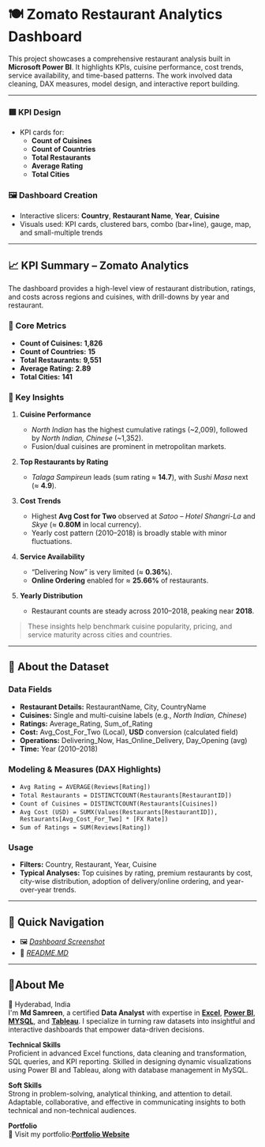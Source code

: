 # 🍽️ Zomato Restaurant Analytics Dashboard

This project showcases a comprehensive restaurant analysis built in **Microsoft Power BI**. It highlights KPIs, cuisine performance, cost trends, service availability, and time-based patterns. The work involved data cleaning, DAX measures, model design, and interactive report building.

---

### 🟥 KPI Design
- KPI cards for:
  - **Count of Cuisines**
  - **Count of Countries**
  - **Total Restaurants**
  - **Average Rating**
  - **Total Cities**

### 🖼️ Dashboard Creation
- Interactive slicers: **Country**, **Restaurant Name**, **Year**, **Cuisine**
- Visuals used: KPI cards, clustered bars, combo (bar+line), gauge, map, and small-multiple trends

---

## 📈 KPI Summary – Zomato Analytics

The dashboard provides a high-level view of restaurant distribution, ratings, and costs across regions and cuisines, with drill-downs by year and restaurant.

### 🔢 Core Metrics
- **Count of Cuisines:** **1,826**
- **Count of Countries:** **15**
- **Total Restaurants:** **9,551**
- **Average Rating:** **2.89**
- **Total Cities:** **141**

### 🧠 Key Insights
1. **Cuisine Performance**
   - *North Indian* has the highest cumulative ratings (~2,009), followed by *North Indian, Chinese* (~1,352).
   - Fusion/dual cuisines are prominent in metropolitan markets.

2. **Top Restaurants by Rating**
   - *Talaga Sampireun* leads (sum rating ≈ **14.7**), with *Sushi Masa* next (≈ **4.9**).

3. **Cost Trends**
   - Highest **Avg Cost for Two** observed at *Satoo – Hotel Shangri-La* and *Skye* (≈ **0.80M** in local currency).
   - Yearly cost pattern (2010–2018) is broadly stable with minor fluctuations.

4. **Service Availability**
   - “Delivering Now” is very limited (≈ **0.36%**).
   - **Online Ordering** enabled for ≈ **25.66%** of restaurants.

5. **Yearly Distribution**
   - Restaurant counts are steady across 2010–2018, peaking near **2018**.

> These insights help benchmark cuisine popularity, pricing, and service maturity across cities and countries.

---

## 📂 About the Dataset

### Data Fields
- **Restaurant Details:** RestaurantName, City, CountryName
- **Cuisines:** Single and multi-cuisine labels (e.g., *North Indian, Chinese*)
- **Ratings:** Average_Rating, Sum_of_Rating
- **Cost:** Avg_Cost_For_Two (Local), **USD** conversion (calculated field)
- **Operations:** Delivering_Now, Has_Online_Delivery, Day_Opening (avg)
- **Time:** Year (2010–2018)

### Modeling & Measures (DAX Highlights)
- `Avg Rating = AVERAGE(Reviews[Rating])`
- `Total Restaurants = DISTINCTCOUNT(Restaurants[RestaurantID])`
- `Count of Cuisines = DISTINCTCOUNT(Restaurants[Cuisines])`
- `Avg Cost (USD) = SUMX(Values(Restaurants[RestaurantID]), Restaurants[Avg_Cost_For_Two] * [FX Rate])`
- `Sum of Ratings = SUM(Reviews[Rating])`

### Usage
- **Filters:** Country, Restaurant, Year, Cuisine
- **Typical Analyses:** Top cuisines by rating, premium restaurants by cost, city-wise distribution, adoption of delivery/online ordering, and year-over-year trends.

---

## 🔗 Quick Navigation
- 🖼️ *[Dashboard Screenshot](https://github.com/mdsamreen414/Power-BI/tree/main/Zomato%20Analytics/Screenshots.md)*
- 📂 *[README.MD](https://github.com/mdsamreen414/Power-BI/blob/main/Zomato%20Analytics/README.md)*

---
## 🧕**About Me**  
📍 Hyderabad, India  
I'm **Md Samreen**, a certified **Data Analyst** with expertise in [**Excel**](https://github.com/mdsamreen414/Excel), [**Power BI**](https://github.com/mdsamreen414/Power-BI), [**MYSQL**](https://github.com/mdsamreen414/MYSQL), and [**Tableau**](https://github.com/mdsamreen414/Tableau). I specialize in turning raw datasets into insightful and interactive dashboards that empower data-driven decisions.  

**Technical Skills**  
Proficient in advanced Excel functions, data cleaning and transformation, SQL queries, and KPI reporting. Skilled in designing dynamic visualizations using Power BI and Tableau, along with database management in MySQL.  

**Soft Skills**  
Strong in problem-solving, analytical thinking, and attention to detail. Adaptable, collaborative, and effective in communicating insights to both technical and non-technical audiences.  

**Portfolio**  
📌 Visit my portfolio:[**Portfolio Website**](https://your-portfolio-link.com)  
